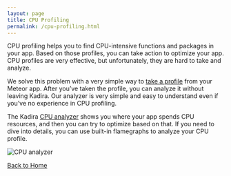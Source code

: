 ```yaml
---
layout: page
title: CPU Profiling
permalink: /cpu-profiling.html
---
```



CPU profiling helps you to find CPU-intensive functions and packages in your app. Based on those profiles, you can take action to optimize your app. CPU profiles are very effective, but unfortunately, they are hard to take and analyze.

We solve this problem with a very simple way to [take a profile](academy/meteor-cpu-profiling/) from your Meteor app. After you’ve taken the profile, you can analyze it without leaving Kadira. Our analyzer is very simple and easy to understand even if you’ve no experience in CPU profiling.

The Kadira [CPU analyzer](/academy/analyze-meteor-cpu-profile/) shows you where your app spends CPU resources, and then you can try to optimize based on that. If you need to dive into details,  you can use built-in flamegraphs to analyze your CPU profile.

![CPU analyzer](images/screenshots/cpu-analyzer.png)

[Back to Home](/)
